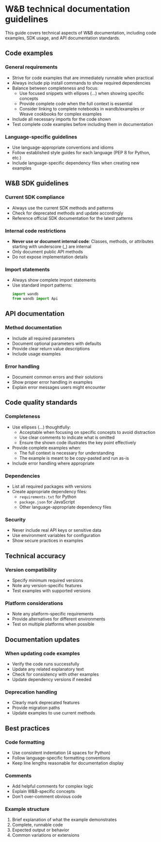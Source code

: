 # W&B technical documentation guidelines

This guide covers technical aspects of W&B documentation, including code examples, SDK usage, and API documentation standards.

## Code examples

### General requirements
- Strive for code examples that are immediately runnable when practical
- Always include pip install commands to show required dependencies
- Balance between completeness and focus:
  - Use focused snippets with ellipses (...) when showing specific concepts
  - Provide complete code when the full context is essential
  - Consider linking to complete notebooks in wandb/examples or Weave cookbooks for complex examples
- Include all necessary imports for the code shown
- Test complete code examples before including them in documentation

### Language-specific guidelines
- Use language-appropriate conventions and idioms
- Follow established style guides for each language (PEP 8 for Python, etc.)
- Include language-specific dependency files when creating new examples

## W&B SDK guidelines

### Current SDK compliance
- Always use the current SDK methods and patterns
- Check for deprecated methods and update accordingly
- Reference official SDK documentation for the latest patterns

### Internal code restrictions
- **Never use or document internal code**: Classes, methods, or attributes starting with underscore (_) are internal
- Only document public API methods
- Do not expose implementation details

### Import statements
- Always show complete import statements
- Use standard import patterns:
  ```python
  import wandb
  from wandb import Api
  ```

## API documentation

### Method documentation
- Include all required parameters
- Document optional parameters with defaults
- Provide clear return value descriptions
- Include usage examples

### Error handling
- Document common errors and their solutions
- Show proper error handling in examples
- Explain error messages users might encounter

## Code quality standards

### Completeness
- Use ellipses (...) thoughtfully:
  - Acceptable when focusing on specific concepts to avoid distraction
  - Use clear comments to indicate what is omitted
  - Ensure the shown code illustrates the key point effectively
- Provide complete examples when:
  - The full context is necessary for understanding
  - The example is meant to be copy-pasted and run as-is
- Include error handling where appropriate

### Dependencies
- List all required packages with versions
- Create appropriate dependency files:
  - `requirements.txt` for Python
  - `package.json` for JavaScript
  - Other language-appropriate dependency files

### Security
- Never include real API keys or sensitive data
- Use environment variables for configuration
- Show secure practices in examples

## Technical accuracy

### Version compatibility
- Specify minimum required versions
- Note any version-specific features
- Test examples with supported versions

### Platform considerations
- Note any platform-specific requirements
- Provide alternatives for different environments
- Test on multiple platforms when possible

## Documentation updates

### When updating code examples
- Verify the code runs successfully
- Update any related explanatory text
- Check for consistency with other examples
- Update dependency versions if needed

### Deprecation handling
- Clearly mark deprecated features
- Provide migration paths
- Update examples to use current methods

## Best practices

### Code formatting
- Use consistent indentation (4 spaces for Python)
- Follow language-specific formatting conventions
- Keep line lengths reasonable for documentation display

### Comments
- Add helpful comments for complex logic
- Explain W&B-specific concepts
- Don't over-comment obvious code

### Example structure
1. Brief explanation of what the example demonstrates
2. Complete, runnable code
3. Expected output or behavior
4. Common variations or extensions
